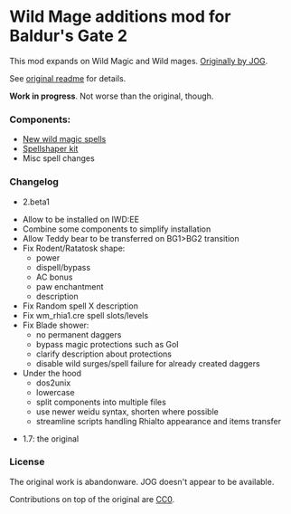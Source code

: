 # Wild Mage additions mod for Baldur's Gate 2

This mod expands on Wild Magic and Wild mages. [Originally by JOG](http://mods.jo-ge.net/bg/shaper.htm).

See [original readme](wildmage/docs/readme.txt) for details.

**Work in progress**. Not worse than the original, though.

### Components:

- [New wild magic spells](wildmage/docs/spells.pdf)
- [Spellshaper kit](wildmage/docs/spellshaper.pdf)
- Misc spell changes

### Changelog
- 2.beta1
 * Allow to be installed on IWD:EE
 * Combine some components to simplify installation
 * Allow Teddy bear to be transferred on BG1>BG2 transition
 * Fix Rodent/Ratatosk shape:
   + power
   + dispell/bypass
   + AC bonus
   + paw enchantment
   + description
 * Fix Random spell X description
 * Fix wm_rhia1.cre spell slots/levels
 * Fix Blade shower:
   + no permanent daggers
   + bypass magic protections such as GoI
   + clarify description about protections
   + disable wild surges/spell failure for already created daggers
 * Under the hood
   + dos2unix
   + lowercase
   + split components into multiple files
   + use newer weidu syntax, shorten where possible
   + streamline scripts handling Rhialto appearance and items transfer
- 1.7: the original


### License
The original work is abandonware. JOG doesn't appear to be available.

Contributions on top of the original are [CC0](https://creativecommons.org/publicdomain/zero/1.0/legalcode).
